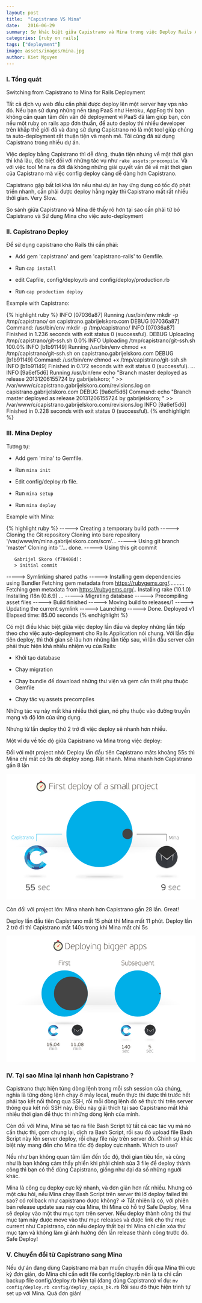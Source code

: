 ```yaml
---
layout: post
title:  "Capistrano VS Mina"
date:   2016-06-29
summary: Sự khác biệt giữa Capistrano và Mina trong việc Deploy Rails Application
categories: [ruby on rails]
tags: ["deployment"]
image: assets/images/mina.jpg
author: Kiet Nguyen
---
```


### I. Tổng quát

Switching from Capistrano to Mina for Rails Deployment

Tất cả dịch vụ web đều cần phải được deploy lên một server hay vps nào đó. Nếu bạn sử dụng những nền tảng PaaS như Heroku, AppFog thì bạn không cần quan tâm đến vấn đề deployment vì PaaS đã làm giúp bạn, còn nếu một ruby on rails app đơn thuần, để auto deploy thì nhiều developer trên khắp thế giới đã và đang sử dụng Capistrano nó là một tool giúp chúng ta auto-deployment rất thuận tiện và mạnh mẽ. Tôi cũng đã sử dụng Capistrano trong nhiều dự án.

Việc deploy bằng Capistrano thì dễ dàng, thuận tiện nhưng về mặt thời gian thì khá lâu, đặc biệt đối với những tác vụ như `rake assets:precompile`. Và với việc tool Mina ra đời đã không những giải quyết vấn đề về mặt thời gian của Capistrano mà việc config deploy càng dễ dàng hơn Capistrano.

Capistrano gặp bất lợi khá lớn nếu như dự án hay ứng dụng có tốc độ phát triển nhanh, cần phải được deploy hằng ngày thì Capistrano mất rất nhiều thời gian. Very Slow.

So sánh giữa Capistrano và Mina đê thấy rõ hơn tại sao cần phải từ bỏ Capistrano và Sử dụng Mina cho việc auto-deployment

### II. Capistrano Deploy

Để sử dụng capistrano cho Rails thì cần phải:

- Add gem 'capistrano' and gem 'capistrano-rails' to Gemfile.

- Run `cap install`

- edit Capfile, config/deploy.rb and config/deploy/production.rb

- Run `cap production deploy`

Example with Capistrano:

{% highlight ruby %}
INFO [07036a87] Running /usr/bin/env mkdir -p /tmp/capistrano/ on capistrano.gabrijelskoro.com
DEBUG [07036a87] Command: /usr/bin/env mkdir -p /tmp/capistrano/
INFO [07036a87] Finished in 1.236 seconds with exit status 0 (successful).
DEBUG Uploading /tmp/capistrano/git-ssh.sh 0.0%
INFO Uploading /tmp/capistrano/git-ssh.sh 100.0%
INFO [b1b91149] Running /usr/bin/env chmod +x /tmp/capistrano/git-ssh.sh on capistrano.gabrijelskoro.com
DEBUG [b1b91149] Command: /usr/bin/env chmod +x /tmp/capistrano/git-ssh.sh
INFO [b1b91149] Finished in 0.172 seconds with exit status 0 (successful).
...
INFO [9a6ef5d6] Running /usr/bin/env echo "Branch master deployed as release 20131206155724 by gabrijelskoro; " >> /var/www/c/capistrano.gabrijelskoro.com/revisions.log on capistrano.gabrijelskoro.com
DEBUG [9a6ef5d6] Command: echo "Branch master deployed as release 20131206155724 by gabrijelskoro; " >> /var/www/c/capistrano.gabrijelskoro.com/revisions.log
INFO [9a6ef5d6] Finished in 0.228 seconds with exit status 0 (successful).
{% endhighlight %}

### III. Mina Deploy

Tương tự:

- Add gem 'mina' to Gemfile.

- Run `mina init`

- Edit config/deploy.rb file.

- Run `mina setup`

- Run `mina deploy`

Example with Mina:

{% highlight ruby %}
-----> Creating a temporary build path
-----> Cloning the Git repository
       Cloning into bare repository '/var/www/m/mina.gabrijelskoro.com/scm'...
-----> Using git branch 'master'
       Cloning into '.'...
       done.
-----> Using this git commit

       Gabrijel Skoro (f78408d):
       > initial commit

-----> Symlinking shared paths
-----> Installing gem dependencies using Bundler
       Fetching gem metadata from https://rubygems.org/..........
       Fetching gem metadata from https://rubygems.org/..
       Installing rake (10.1.0)
       Installing i18n (0.6.9)
       ...
-----> Migrating database
-----> Precompiling asset files
-----> Build finished
-----> Moving build to releases/1
-----> Updating the current symlink
-----> Launching
-----> Done. Deployed v1
       Elapsed time: 85.00 seconds
{% endhighlight %}

Có một điều khác biệt giữa việc deploy lần đầu và deploy những lần tiếp theo cho việc auto-deployment cho Rails Application nói chung.
Với lần đầu tiên deploy, thì thời gian sẽ lâu hơn những lần tiếp sau, vì lần đầu server cần phải thực hiện khá nhiều nhiệm vụ của Rails:

- Khởi tạo database

- Chạy migration

- Chạy bundle để download những thư viện và gem cần thiết phụ thuộc Gemfile

- Chạy tác vụ assets precompiles

Những tác vụ này mất khá nhiều thời gian, nó phụ thuộc vào đường truyền mạng và độ lớn của ứng dụng.

Nhưng từ lần deploy thứ 2 trở đi việc deploy sẽ nhanh hơn nhiều.

Một ví dụ về tốc độ giữa Capistrano và Mina trong việc deploy:

Đối với một project nhỏ: Deploy lần đầu tiên Capistrano mâts khoảng 55s thì Mina chỉ mất có 9s đê deploy xong. Rất nhanh. Mina nhanh hơn Capistrano gần 8 lần

![mina-faster-7xtime](/assets/images/mina.jpg)

Còn đối với project lớn: Mina nhanh hơn Capistrano gần 28 lần. Great!

Deploy lần đầu tiên Capistrano mất 15 phút thì Mina mất 11 phút. Deploy lần 2 trở đi thì Capistrano mất 140s trong khi Mina mất chỉ 5s

![mina-faster-7xtime](/assets/images/mina2.jpg)

### IV. Tại sao Mina lại nhanh hơn Capistrano ?

Capistrano thực hiện từng dòng lệnh trong mỗi ssh session của chúng, nghĩa là từng dòng lệnh chạy ở máy local, muốn thực thi được thì trước hết phải tạo kết nối thông qua SSH, rồi mỗi dòng lệnh đó sẽ thực thi trên server thông qua kết nối SSH này. Điều này giải thích tại sao Capistrano mất khá nhiều thời gian để thực thi những dòng lệnh của mình.

Còn đối với Mina, Mina sẽ tạo ra file Bash Script từ tất cả các tác vụ mà nó cần thực thi, gom chung lại, dịch ra Bash Script, rồi sau đó upload file Bash Script này lên server deploy, rồi chạy file này trên server đó. Chính sự khác biệt này mang đến cho Mina tốc độ deploy cực nhanh.
Which to use?

Nếu như bạn không quan tâm lắm đến tốc độ, thời gian tiêu tốn, và  cũng như là bạn không cảm thấy phiền khi phải chỉnh sửa 3 file để deploy thành công thì bạn có thể dùng Capistrano, giống như đại đa số những người khác.

Mina là công cụ deploy cực kỳ nhanh, và đơn giản hơn rất nhiều. Nhưng có một câu hỏi, nếu Mina chạy Bash Script trên server thì lỡ deploy failed thì sao? có rollback như capistrano được không? => Tất nhiên là có, với phiên bản release update sau này của Mina, thì Mina có hỗ trợ Safe Deploy, Mina sẽ deploy vào một thư mục tạm trên server. Nếu deploy thành công thì thư mục tạm này được move vào thư mục releases và được link cho thư mục current như Capistrano, còn nếu deploy thất bại thì Mina chỉ cần xóa thư mục tạm và không làm gỉ ảnh hưởng đến lần release thành công trước đó. Safe Deploy!

### V. Chuyển đổi từ Capistrano sang Mina

Nếu dự án đang dùng Capistrano mà bạn muốn chuyển đồi qua Mina thì cực kỳ đơn giản, do Mina chỉ cần edit file config/deploy.rb nên là ta chỉ cần backup file config/deploy.rb hiện tại (đang dùng Capistrano) ví dụ: `mv config/deploy.rb config/deploy_capis_bk.rb`
Rồi sau đó thực hiện trình tự set up với Mina. Quá đơn giản!

